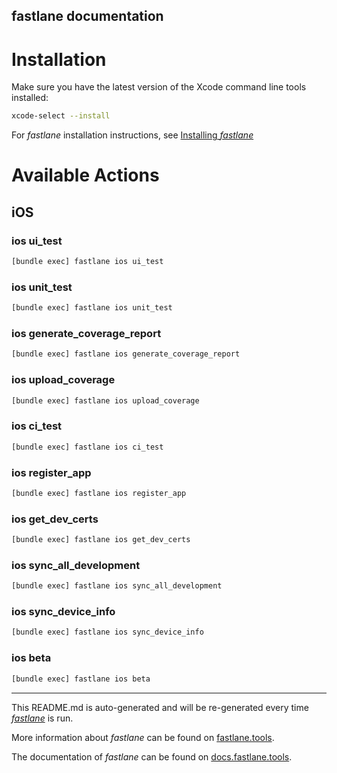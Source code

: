 fastlane documentation
----

# Installation

Make sure you have the latest version of the Xcode command line tools installed:

```sh
xcode-select --install
```

For _fastlane_ installation instructions, see [Installing _fastlane_](https://docs.fastlane.tools/#installing-fastlane)

# Available Actions

## iOS

### ios ui_test

```sh
[bundle exec] fastlane ios ui_test
```



### ios unit_test

```sh
[bundle exec] fastlane ios unit_test
```



### ios generate_coverage_report

```sh
[bundle exec] fastlane ios generate_coverage_report
```



### ios upload_coverage

```sh
[bundle exec] fastlane ios upload_coverage
```



### ios ci_test

```sh
[bundle exec] fastlane ios ci_test
```



### ios register_app

```sh
[bundle exec] fastlane ios register_app
```



### ios get_dev_certs

```sh
[bundle exec] fastlane ios get_dev_certs
```



### ios sync_all_development

```sh
[bundle exec] fastlane ios sync_all_development
```



### ios sync_device_info

```sh
[bundle exec] fastlane ios sync_device_info
```



### ios beta

```sh
[bundle exec] fastlane ios beta
```



----

This README.md is auto-generated and will be re-generated every time [_fastlane_](https://fastlane.tools) is run.

More information about _fastlane_ can be found on [fastlane.tools](https://fastlane.tools).

The documentation of _fastlane_ can be found on [docs.fastlane.tools](https://docs.fastlane.tools).
